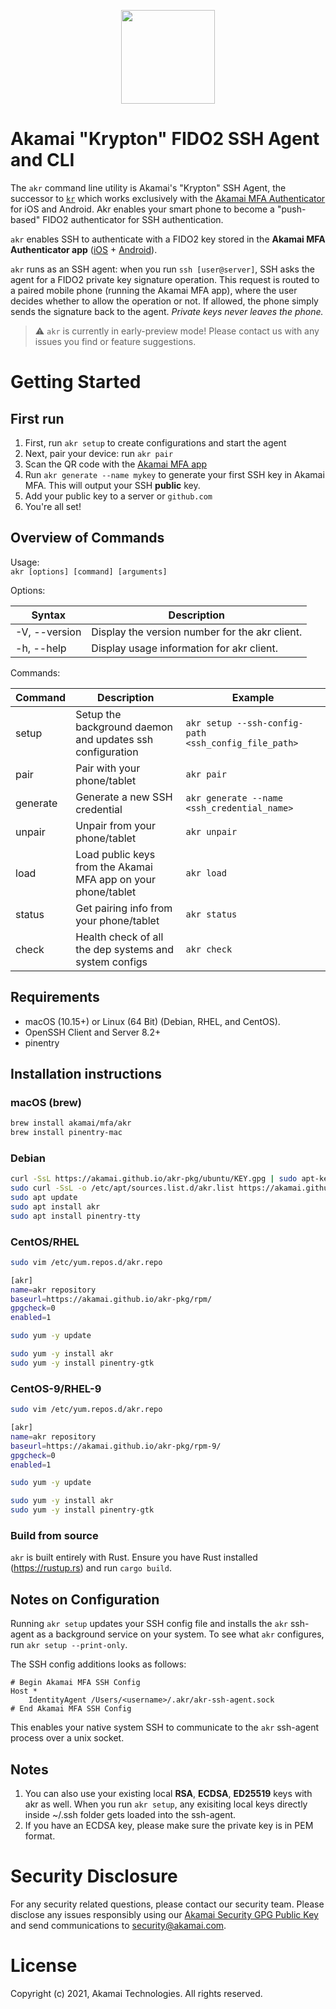<p align="center" >
  <img width="150px" src="https://pushzero-assets.akamai.com/static/pushzero_logo.png" align="center"/>
</p>

# Akamai "Krypton" FIDO2 SSH Agent and CLI

The `akr` command line utility is Akamai's "Krypton" SSH Agent, the successor to [`kr`](https://github.com/kryptco/kr) which works exclusively with the [Akamai MFA Authenticator](https://mfa.akamai.com/app) for iOS and Android.
Akr enables your smart phone to become a "push-based" FIDO2 authenticator for SSH authentication.

`akr` enables SSH to authenticate with a FIDO2 key stored in the **Akamai MFA Authenticator app**
([iOS](https://apps.apple.com/us/app/akamai-pushzero/id1503619894#?platform=iphone) +
[Android](https://play.google.com/store/apps/details?id=com.akamai.pushzero)).

`akr` runs as an SSH agent: when you run `ssh [user@server]`, SSH asks the agent for a FIDO2 private key signature
operation. This request is routed to a
paired mobile phone (running the Akamai MFA app), where the user decides whether to allow the operation or
not. If allowed, the phone simply sends the signature back to the agent. _Private keys never leaves the phone._

> ⚠️ `akr` is currently in early-preview mode! Please contact us with any issues you find or feature suggestions.

# Getting Started

## First run

1. First, run `akr setup` to create configurations and start the agent
2. Next, pair your device: run `akr pair`
3. Scan the QR code with the [Akamai MFA app](https://mfa.akamai.com/app)
4. Run `akr generate --name mykey` to generate your first SSH key in Akamai MFA. This will output your SSH **public** key.
5. Add your public key to a server or `github.com`
6. You're all set!

## Overview of Commands

Usage:  
`akr [options] [command] [arguments]`

Options:

| Syntax        | Description                                    |
| ------------- | ---------------------------------------------- |
| -V, --version | Display the version number for the akr client. |
| -h, --help    | Display usage information for akr client.      |

Commands:

| Command  | Description                                                   | Example                                              |
| -------- | ------------------------------------------------------------- | ---------------------------------------------------- |
| setup    | Setup the background daemon and updates ssh configuration     | `akr setup --ssh-config-path <ssh_config_file_path>` |
| pair     | Pair with your phone/tablet                                   | `akr pair`                                           |
| generate | Generate a new SSH credential                                 | `akr generate --name <ssh_credential_name>`          |
| unpair   | Unpair from your phone/tablet                                 | `akr unpair`                                         |
| load     | Load public keys from the Akamai MFA app on your phone/tablet | `akr load`                                           |
| status   | Get pairing info from your phone/tablet                       | `akr status`                                         |
| check    | Health check of all the dep systems and system configs        | `akr check`                                          |

## Requirements

- macOS (10.15+) or Linux (64 Bit) (Debian, RHEL, and CentOS).
- OpenSSH Client and Server 8.2+
- pinentry

## Installation instructions

### macOS (brew)

```sh
brew install akamai/mfa/akr
brew install pinentry-mac
```

### Debian

```sh
curl -SsL https://akamai.github.io/akr-pkg/ubuntu/KEY.gpg | sudo apt-key add -
sudo curl -SsL -o /etc/apt/sources.list.d/akr.list https://akamai.github.io/akr-pkg/ubuntu/akr.list
sudo apt update
sudo apt install akr
sudo apt install pinentry-tty
```

### CentOS/RHEL

```sh
sudo vim /etc/yum.repos.d/akr.repo

[akr]
name=akr repository
baseurl=https://akamai.github.io/akr-pkg/rpm/
gpgcheck=0
enabled=1
```

```sh
sudo yum -y update
```

```sh
sudo yum -y install akr
sudo yum -y install pinentry-gtk
```


### CentOS-9/RHEL-9

```sh
sudo vim /etc/yum.repos.d/akr.repo

[akr]
name=akr repository
baseurl=https://akamai.github.io/akr-pkg/rpm-9/
gpgcheck=0
enabled=1
```

```sh
sudo yum -y update
```

```sh
sudo yum -y install akr
sudo yum -y install pinentry-gtk
```


### Build from source

`akr` is built entirely with Rust. Ensure you have Rust installed (https://rustup.rs) and run `cargo build`.

## Notes on Configuration

Running `akr setup` updates your SSH config file and installs the `akr` ssh-agent as a background service on your system.
To see what `akr` configures, run `akr setup --print-only`.

The SSH config additions looks as follows:

```
# Begin Akamai MFA SSH Config
Host *
	IdentityAgent /Users/<username>/.akr/akr-ssh-agent.sock
# End Akamai MFA SSH Config
```

This enables your native system SSH to communicate to the `akr` ssh-agent process over a unix socket.

## Notes

1. You can also use your existing local **RSA**, **ECDSA**, **ED25519** keys with akr as well. When you run `akr setup`, any exisiting local keys directly inside ~/.ssh folder gets loaded into the ssh-agent.
2. If you have an ECDSA key, please make sure the private key is in PEM format.

# Security Disclosure

For any security related questions, please contact our security team.
Please disclose any issues responsibly using our [Akamai Security GPG Public Key](https://www.akamai.com/us/en/multimedia/documents/infosec/akamai-security-general.pub)
and send communications to [security@akamai.com](mailto://security@akamai.com).

# License

Copyright (c) 2021, Akamai Technologies.
All rights reserved.
